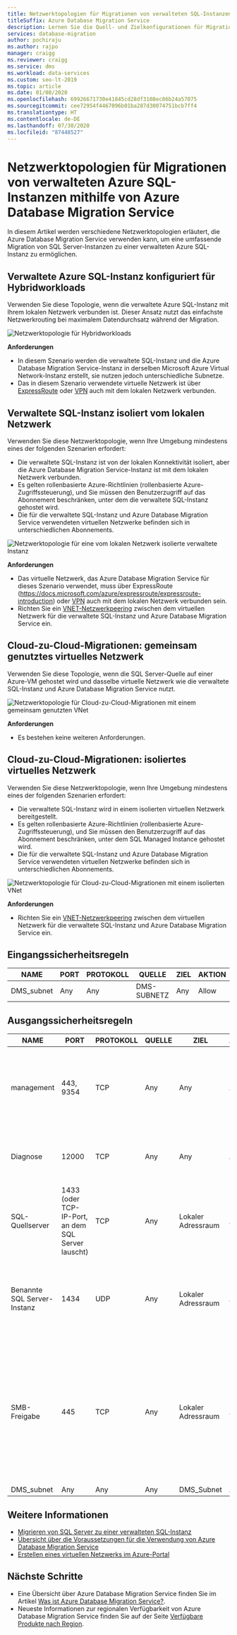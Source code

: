```yaml
---
title: Netzwerktopologien für Migrationen von verwalteten SQL-Instanzen
titleSuffix: Azure Database Migration Service
description: Lernen Sie die Quell- und Zielkonfigurationen für Migrationen von verwalteten Azure SQL-Instanzen mithilfe von Azure Database Migration Service kennen.
services: database-migration
author: pochiraju
ms.author: rajpo
manager: craigg
ms.reviewer: craigg
ms.service: dms
ms.workload: data-services
ms.custom: seo-lt-2019
ms.topic: article
ms.date: 01/08/2020
ms.openlocfilehash: 69926671730e41845cd28df3108ec86b24a57075
ms.sourcegitcommit: cee72954f4467096b01ba287d30074751bcb7ff4
ms.translationtype: HT
ms.contentlocale: de-DE
ms.lasthandoff: 07/30/2020
ms.locfileid: "87448527"
---
```

# <a name="network-topologies-for-azure-sql-managed-instance-migrations-using-azure-database-migration-service"></a>Netzwerktopologien für Migrationen von verwalteten Azure SQL-Instanzen mithilfe von Azure Database Migration Service

In diesem Artikel werden verschiedene Netzwerktopologien erläutert, die Azure Database Migration Service verwenden kann, um eine umfassende Migration von SQL Server-Instanzen zu einer verwalteten Azure SQL-Instanz zu ermöglichen.

## <a name="azure-sql-managed-instance-configured-for-hybrid-workloads"></a>Verwaltete Azure SQL-Instanz konfiguriert für Hybridworkloads 

Verwenden Sie diese Topologie, wenn die verwaltete Azure SQL-Instanz mit Ihrem lokalen Netzwerk verbunden ist. Dieser Ansatz nutzt das einfachste Netzwerkrouting bei maximalem Datendurchsatz während der Migration.

![Netzwerktopologie für Hybridworkloads](media/resource-network-topologies/hybrid-workloads.png)

**Anforderungen**

- In diesem Szenario werden die verwaltete SQL-Instanz und die Azure Database Migration Service-Instanz in derselben Microsoft Azure Virtual Network-Instanz erstellt, sie nutzen jedoch unterschiedliche Subnetze.  
- Das in diesem Szenario verwendete virtuelle Netzwerk ist über [ExpressRoute](https://docs.microsoft.com/azure/expressroute/expressroute-introduction) oder [VPN](https://docs.microsoft.com/azure/vpn-gateway/vpn-gateway-about-vpngateways) auch mit dem lokalen Netzwerk verbunden.

## <a name="sql-managed-instance-isolated-from-the-on-premises-network"></a>Verwaltete SQL-Instanz isoliert vom lokalen Netzwerk

Verwenden Sie diese Netzwerktopologie, wenn Ihre Umgebung mindestens eines der folgenden Szenarien erfordert:

- Die verwaltete SQL-Instanz ist von der lokalen Konnektivität isoliert, aber die Azure Database Migration Service-Instanz ist mit dem lokalen Netzwerk verbunden.
- Es gelten rollenbasierte Azure-Richtlinien (rollenbasierte Azure-Zugriffssteuerung), und Sie müssen den Benutzerzugriff auf das Abonnement beschränken, unter dem die verwaltete SQL-Instanz gehostet wird.
- Die für die verwaltete SQL-Instanz und Azure Database Migration Service verwendeten virtuellen Netzwerke befinden sich in unterschiedlichen Abonnements.

![Netzwerktopologie für eine vom lokalen Netzwerk isolierte verwaltete Instanz](media/resource-network-topologies/mi-isolated-workload.png)

**Anforderungen**

- Das virtuelle Netzwerk, das Azure Database Migration Service für dieses Szenario verwendet, muss über ExpressRoute (https://docs.microsoft.com/azure/expressroute/expressroute-introduction) oder [VPN](https://docs.microsoft.com/azure/vpn-gateway/vpn-gateway-about-vpngateways) auch mit dem lokalen Netzwerk verbunden sein.
- Richten Sie ein [VNET-Netzwerkpeering](https://docs.microsoft.com/azure/virtual-network/virtual-network-peering-overview) zwischen dem virtuellen Netzwerk für die verwaltete SQL-Instanz und Azure Database Migration Service ein.

## <a name="cloud-to-cloud-migrations-shared-virtual-network"></a>Cloud-zu-Cloud-Migrationen: gemeinsam genutztes virtuelles Netzwerk

Verwenden Sie diese Topologie, wenn die SQL Server-Quelle auf einer Azure-VM gehostet wird und dasselbe virtuelle Netzwerk wie die verwaltete SQL-Instanz und Azure Database Migration Service nutzt.

![Netzwerktopologie für Cloud-zu-Cloud-Migrationen mit einem gemeinsam genutzten VNet](media/resource-network-topologies/cloud-to-cloud.png)

**Anforderungen**

- Es bestehen keine weiteren Anforderungen.

## <a name="cloud-to-cloud-migrations-isolated-virtual-network"></a>Cloud-zu-Cloud-Migrationen: isoliertes virtuelles Netzwerk

Verwenden Sie diese Netzwerktopologie, wenn Ihre Umgebung mindestens eines der folgenden Szenarien erfordert:

- Die verwaltete SQL-Instanz wird in einem isolierten virtuellen Netzwerk bereitgestellt.
- Es gelten rollenbasierte Azure-Richtlinien (rollenbasierte Azure-Zugriffssteuerung), und Sie müssen den Benutzerzugriff auf das Abonnement beschränken, unter dem SQL Managed Instance gehostet wird.
- Die für die verwaltete SQL-Instanz und Azure Database Migration Service verwendeten virtuellen Netzwerke befinden sich in unterschiedlichen Abonnements.

![Netzwerktopologie für Cloud-zu-Cloud-Migrationen mit einem isolierten VNet](media/resource-network-topologies/cloud-to-cloud-isolated.png)

**Anforderungen**

- Richten Sie ein [VNET-Netzwerkpeering](https://docs.microsoft.com/azure/virtual-network/virtual-network-peering-overview) zwischen dem virtuellen Netzwerk für die verwaltete SQL-Instanz und Azure Database Migration Service ein.

## <a name="inbound-security-rules"></a>Eingangssicherheitsregeln

| **NAME**   | **PORT** | **PROTOKOLL** | **QUELLE** | **ZIEL** | **AKTION** |
|------------|----------|--------------|------------|-----------------|------------|
| DMS_subnet | Any      | Any          | DMS-SUBNETZ | Any             | Allow      |

## <a name="outbound-security-rules"></a>Ausgangssicherheitsregeln

| **NAME**                  | **PORT**                                              | **PROTOKOLL** | **QUELLE** | **ZIEL**           | **AKTION** | **Grund für die Regel**                                                                                                                                                                              |
|---------------------------|-------------------------------------------------------|--------------|------------|---------------------------|------------|--------------------------------------------------------------------------------------------------------------------------------------------------------------------------------------------------|
| management                | 443, 9354                                              | TCP          | Any        | Any                       | Allow      | Kommunikation auf Verwaltungsebene über Service Bus und Azure Blob Storage. <br/>(Wenn Microsoft-Peering aktiviert ist, benötigen Sie diese Regel möglicherweise nicht.)                                                             |
| Diagnose               | 12000                                                 | TCP          | Any        | Any                       | Allow      | DMS verwendet diese Regel zum Sammeln von Diagnoseinformationen für die Problembehandlung.                                                                                                                      |
| SQL-Quellserver         | 1433 (oder TCP-IP-Port, an dem SQL Server lauscht) | TCP          | Any        | Lokaler Adressraum | Allow      | SQL Server-Quellkonnektivität von DMS <br/>(Wenn Sie über Site-to-Site-Konnektivität verfügen, benötigen Sie diese Regel möglicherweise nicht.)                                                                                       |
| Benannte SQL Server-Instanz | 1434                                                  | UDP          | Any        | Lokaler Adressraum | Allow      | Quellkonnektivität der benannten SQL Server-Instanz von DMS <br/>(Wenn Sie über Site-to-Site-Konnektivität verfügen, benötigen Sie diese Regel möglicherweise nicht.)                                                                        |
| SMB-Freigabe                 | 445                                                   | TCP          | Any        | Lokaler Adressraum | Allow      | SMB-Netzwerkfreigabe, in der DMS Datenbank-Sicherungsdateien für Migrationen zu verwalteten Azure SQL-Datenbank-Instanzen und SQL Server-Instanzen auf virtuellen Azure-Computern speichert <br/>(Wenn Sie über Site-to-Site-Konnektivität verfügen, benötigen Sie diese Regel möglicherweise nicht.) |
| DMS_subnet                | Any                                                   | Any          | Any        | DMS_Subnet                | Allow      |                                                                                                                                                                                                  |

## <a name="see-also"></a>Weitere Informationen

- [Migrieren von SQL Server zu einer verwalteten SQL-Instanz](https://docs.microsoft.com/azure/dms/tutorial-sql-server-to-managed-instance)
- [Übersicht über die Voraussetzungen für die Verwendung von Azure Database Migration Service](https://docs.microsoft.com/azure/dms/pre-reqs)
- [Erstellen eines virtuellen Netzwerks im Azure-Portal](https://docs.microsoft.com/azure/virtual-network/quick-create-portal)

## <a name="next-steps"></a>Nächste Schritte

- Eine Übersicht über Azure Database Migration Service finden Sie im Artikel [Was ist Azure Database Migration Service?](dms-overview.md).
- Neueste Informationen zur regionalen Verfügbarkeit von Azure Database Migration Service finden Sie auf der Seite [Verfügbare Produkte nach Region](https://azure.microsoft.com/global-infrastructure/services/?products=database-migration).
